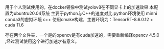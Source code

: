 用于个人测试使用的，在docker镜像中测试yolov8在不同显卡上的加速效果
本配置为ubuntru20.04系统
主要于python与C++的速度对比
python环境使用 minni conda3的虚拟环境
c++ 使用cmake构建，主要环境为：TensorRT-8.6.0.12 + cuda 11.6

存在两个文件夹，一个是的opencv是有cuda加速的，需要重新编译opencv 4.5.0 ,经过测试使用这个进行加速才有意义。
